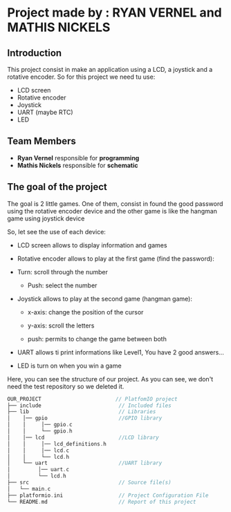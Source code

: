 # Project made by : RYAN VERNEL and MATHIS NICKELS

## Introduction
This project consist in make an application using a LCD, a joystick and a rotative encoder.
So for this project we need tu use:

* LCD screen
* Rotative encoder
* Joystick
* UART (maybe RTC)
* LED

## Team Members
* __Ryan Vernel__ responsible for __programming__
* __Mathis Nickels__ responsible for __schematic__

## The goal of the project
The goal is 2 little games. One of them, consist in found the good password using the rotative encoder device
and the other game is like the hangman game using joystick device

So, let see the use of each device:

* LCD screen allows to display information and games

* Rotative encoder allows to play at the first game (find the password):

* Turn: scroll through the number

    * Push: select the number

* Joystick allows to play at the second game (hangman game):

    * x-axis: change the position of the cursor

    * y-axis: scroll the letters

    * push: permits to change the game between both

* UART allows ti print informations like Level1, You have 2 good answers...

* LED is turn on when you win a game

Here, you can see the structure of our project. As you can see, we don't need the test repository so we deleted it.
```c
OUR_PROJECT                        // PlatfomIO project
├── include                         // Included files
├── lib                             // Libraries
│    │── gpio                       //GPIO library
│    │     │── gpio.c
│    │     └── gpio.h
│    │── lcd                        //LCD library
│    │     │── lcd_definitions.h
│    │     │── lcd.c
│    │     └── lcd.h
│    └── uart                       //UART library
│         │── uart.c
│         └── lcd.h
├── src                             // Source file(s)
│   └── main.c
├── platformio.ini                  // Project Configuration File
└── README.md                       // Report of this project
```